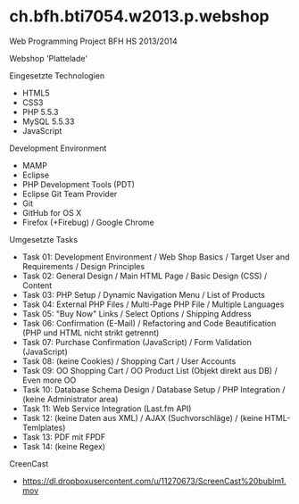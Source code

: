 ch.bfh.bti7054.w2013.p.webshop
==============================

Web Programming Project BFH HS 2013/2014

Webshop 'Plattelade'

Eingesetzte Technologien
 - HTML5
 - CSS3
 - PHP 5.5.3
 - MySQL 5.5.33
 - JavaScript

Development Environment
- MAMP
- Eclipse
- PHP Development Tools (PDT)
- Eclipse Git Team Provider
- Git
- GitHub for OS X
- Firefox (+Firebug) / Google Chrome

Umgesetzte Tasks
- Task 01: Development Environment / Web Shop Basics / Target User and Requirements / Design Principles
- Task 02: General Design / Main HTML Page / Basic Design (CSS) / Content
- Task 03: PHP Setup / Dynamic Navigation Menu / List of Products
- Task 04: External PHP Files / Multi-Page PHP File / Multiple Languages
- Task 05: "Buy Now" Links / Select Options / Shipping Address
- Task 06: Confirmation (E-Mail) / Refactoring and Code Beautification (PHP und HTML nicht strikt getrennt)
- Task 07: Purchase Confirmation (JavaScript) / Form Validation (JavaScript)
- Task 08: (keine Cookies) / Shopping Cart / User Accounts
- Task 09: OO Shopping Cart / OO Product List (Objekt direkt aus DB) / Even more OO
- Task 10: Database Schema Design / Database Setup / PHP Integration / (keine Administrator area)
- Task 11: Web Service Integration (Last.fm API)
- Task 12: (keine Daten aus XML) / AJAX (Suchvorschläge) / (keine HTML-Temlplates)
- Task 13: PDF mit FPDF
- Task 14: (keine Regex)

CreenCast
- https://dl.dropboxusercontent.com/u/11270673/ScreenCast%20bublm1.mov
